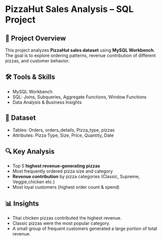 # PizzaHut Sales Analysis – SQL Project

## 📌 Project Overview
This project analyzes **PizzaHut sales dataset** using **MySQL Workbench**.  
The goal is to explore ordering patterns, revenue contribution of different pizzas, and customer behavior.

## 🛠️ Tools & Skills
- MySQL Workbench
- SQL: Joins, Subqueries, Aggregate Functions, Window Functions
- Data Analysis & Business Insights

## 📂 Dataset
- Tables: Orders, orders_details, Pizza_type, pizzas 
- Attributes: Pizza Type, Size, Price, Quantity, Date

## 🔍 Key Analysis
- Top 5 **highest revenue-generating pizzas**  
- Most frequently ordered pizza size and category  
- **Revenue contribution** by pizza categories (Classic, Supreme, Veggie,chicken etc.)  
- Most loyal customers (highest order count & spend)  

## 📊 Insights
- Thai chicken pizzas contributed the highest revenue.  
- Classic pizzas were the most popular category.  
- A small group of frequent customers generated a large portion of total revenue.  
